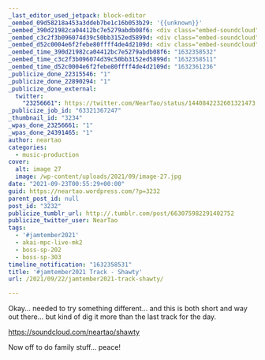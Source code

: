 ```yaml
---
_last_editor_used_jetpack: block-editor
_oembed_09d58218a453a3ddeb7be1c16b053b29: '{{unknown}}'
_oembed_390d21982ca04412bc7e5279abdb08f6: <div class="embed-soundcloud"><iframe title="Shawty by NearTao" width="620" height="400" scrolling="no" frameborder="no" src="https://w.soundcloud.com/player/?visual=true&url=https%3A%2F%2Fapi.soundcloud.com%2Ftracks%2F1129465468&show_artwork=true&maxheight=930&maxwidth=620"></iframe></div>
_oembed_c3c2f3b096074d39c50bb3152ed5899d: <div class="embed-soundcloud"><iframe title="Shawty by NearTao" width="750" height="400" scrolling="no" frameborder="no" src="https://w.soundcloud.com/player/?visual=true&url=https%3A%2F%2Fapi.soundcloud.com%2Ftracks%2F1129465468&show_artwork=true&maxheight=1000&maxwidth=750"></iframe></div>
_oembed_d52c0004e6f2febe80ffff4de4d2109d: <div class="embed-soundcloud"><iframe title="Shawty by NearTao" width="500" height="400" scrolling="no" frameborder="no" src="https://w.soundcloud.com/player/?visual=true&url=https%3A%2F%2Fapi.soundcloud.com%2Ftracks%2F1129465468&show_artwork=true&maxheight=750&maxwidth=500"></iframe></div>
_oembed_time_390d21982ca04412bc7e5279abdb08f6: "1632358532"
_oembed_time_c3c2f3b096074d39c50bb3152ed5899d: "1632358511"
_oembed_time_d52c0004e6f2febe80ffff4de4d2109d: "1632361236"
_publicize_done_22315546: "1"
_publicize_done_22890294: "1"
_publicize_done_external:
  twitter:
    "23256661": https://twitter.com/NearTao/status/1440842232601321473
_publicize_job_id: "63321367247"
_thumbnail_id: "3234"
_wpas_done_23256661: "1"
_wpas_done_24391465: "1"
author: neartao
categories:
  - music-production
cover:
  alt: image 27
  image: /wp-content/uploads/2021/09/image-27.jpg
date: "2021-09-23T00:55:29+00:00"
guid: https://neartao.wordpress.com/?p=3232
parent_post_id: null
post_id: "3232"
publicize_tumblr_url: http://.tumblr.com/post/663075982291402752
publicize_twitter_user: NearTao
tags:
  - '#jamtember2021'
  - akai-mpc-live-mk2
  - boss-sp-202
  - boss-sp-303
timeline_notification: "1632358531"
title: '#jamtember2021 Track - Shawty'
url: /2021/09/22/jamtember2021-track-shawty/

---
```

Okay... needed to try something different... and this is both short and way out there... but kind of dig it more than the last track for the day.

https://soundcloud.com/neartao/shawty

Now off to do family stuff... peace!
